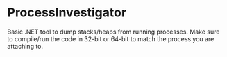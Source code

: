ProcessInvestigator
===================

Basic .NET tool to dump stacks/heaps from running processes. Make sure to compile/run the code in 32-bit or 64-bit to match the process you are attaching to.
